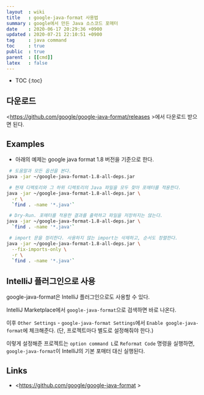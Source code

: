 ```yaml
---
layout  : wiki
title   : google-java-format 사용법
summary : google에서 만든 Java 소스코드 포매터
date    : 2020-06-17 20:29:36 +0900
updated : 2020-07-21 22:10:51 +0900
tag     : java command
toc     : true
public  : true
parent  : [[cmd]]
latex   : false
---
```

* TOC
{:toc}

## 다운로드

<https://github.com/google/google-java-format/releases >에서 다운로드 받으면 된다.

## Examples

- 아래의 예제는 google java format 1.8 버전을 기준으로 한다.

```sh
 # 도움말과 모든 옵션을 본다.
java -jar ~/google-java-format-1.8-all-deps.jar

 # 현재 디렉토리와 그 하위 디렉토리의 Java 파일을 모두 찾아 포매터를 적용한다.
java -jar ~/google-java-format-1.8-all-deps.jar \
  -r \
  `find . -name '*.java'`

 # Dry-Run. 포매터를 적용한 결과를 출력하고 파일을 저장하지는 않는다.
java -jar ~/google-java-format-1.8-all-deps.jar \
  `find . -name '*.java'`

 # import 문을 정리한다. 사용하지 않는 import는 삭제하고, 순서도 정렬한다.
java -jar ~/google-java-format-1.8-all-deps.jar \
  --fix-imports-only \
  -r \
  `find . -name '*.java'`
```

## IntelliJ 플러그인으로 사용

google-java-format은 IntelliJ 플러그인으로도 사용할 수 있다.

IntelliJ Marketplace에서 `google-java-format`으로 검색하면 바로 나온다.

이후 `Other Settings` - `google-java-format Settings`에서 `Enable google-java-format`에 체크해준다.
(단, 프로젝트마다 별도로 설정해줘야 한다.)

이렇게 설정해준 프로젝트는 `option command L`로 `Reformat Code` 명령을 실행하면, `google-java-format`이 IntelliJ의 기본 포매터 대신 실행된다.

## Links

- <https://github.com/google/google-java-format >

